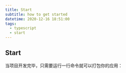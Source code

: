 ```yaml
---
title: Start
subtitle: how to get started
datetime: 2020-12-16 18:51:00
tags: 
  - typescript
  - start
---
```


## Start

当项目开发完毕，只需要运行一行命令就可以打包你的应用：
